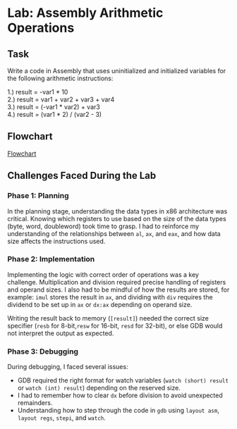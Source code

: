# Lab: Assembly Arithmetic Operations

## Task

Write a code in Assembly that uses uninitialized and initialized
variables for the following arithmetic instructions:

1.) result = -var1 * 10   
2.) result = var1 + var2 + var3 + var4  
3.) result = (-var1 * var2) + var3  
4.) result = (var1 * 2) / (var2 - 3)  

## Flowchart

[Flowchart](docs/flowchart.jpeg)

## Challenges Faced During the Lab

### Phase 1: Planning

In the planning stage, understanding the data types in x86
architecture was critical. Knowing which registers to use
based on the size of the data types (byte, word, doubleword)
took time to grasp. I had to reinforce my understanding of the 
relationships between `al`, `ax`, and `eax`, and how data size 
affects the instructions used.

### Phase 2: Implementation

Implementing the logic with correct order of operations was
a key challenge. Multiplication and division required precise
handling of registers and operand sizes. I also had to be
mindful of how the results are stored, for example: 
`imul` stores the result in `ax`, and dividing with `div`
requires the dividend to be set up in `ax` or `dx:ax`
depending on operand size.

Writing the result back to memory (`[result]`) needed the
correct size specifier (`resb` for 8-bit,`resw` for 16-bit, `resd` for 32-bit),
or else GDB would not interpret the output as expected.

### Phase 3: Debugging

During debugging, I faced several issues:

- GDB required the right format for watch variables
  (`watch (short) result` or `watch (int) result`) depending
  on the reserved size.
- I had to remember how to clear `dx` before division
  to avoid unexpected remainders.
- Understanding how to step through the code in `gdb` using
  `layout asm`, `layout regs`, `stepi`, and `watch`.

